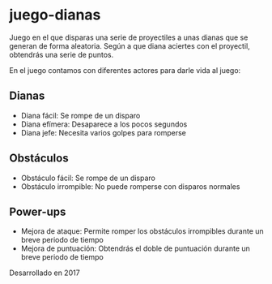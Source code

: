 # juego-dianas
Juego en el que disparas una serie de proyectiles a unas dianas que se generan de forma aleatoria.
Según a que diana aciertes con el proyectil, obtendrás una serie de puntos.

En el juego contamos con diferentes actores para darle vida al juego:

## Dianas
- Diana fácil: Se rompe de un disparo
- Diana efímera: Desaparece a los pocos segundos
- Diana jefe: Necesita varios golpes para romperse

## Obstáculos
- Obstáculo fácil: Se rompe de un disparo
- Obstáculo irrompible: No puede romperse con disparos normales

## Power-ups
- Mejora de ataque: Permite romper los obstáculos irrompibles durante un breve periodo de tiempo
- Mejora de puntuación: Obtendrás el doble de puntuación durante un breve periodo de tiempo


Desarrollado en 2017
